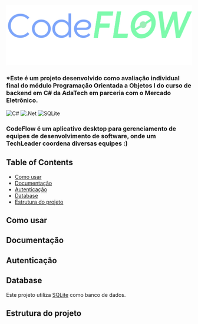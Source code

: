 ![CodeFlow](CodeFlowUI/Resources/logo-nome.png)

<h3> *Este é um projeto desenvolvido como avaliação individual final do módulo Programação Orientada a Objetos I do curso de backend em C# da AdaTech em parceria com o Mercado Eletrônico. </h3>

![C#](https://img.shields.io/badge/c%23-%23239120.svg?style=for-the-badge&logo=c-sharp&logoColor=white)
![.Net](https://img.shields.io/badge/.NET-5C2D91?style=for-the-badge&logo=.net&logoColor=white)
![SQLite](https://img.shields.io/badge/sqlite-%2307405e.svg?style=for-the-badge&logo=sqlite&logoColor=white)

<h3>CodeFlow é um aplicativo desktop para gerenciamento de equipes de desenvolvimento de software, onde um TechLeader coordena diversas equipes :)</h3>

## Table of Contents

- [Como usar](#como-usar)
- [Documentação](#documentação)
- [Autenticação](#autenticação)
- [Database](#database)
- [Estrutura do projeto](#estrutura-do-projeto)

## Como usar

## Documentação


## Autenticação




## Database
Este projeto utiliza [SQLite]([https://www.sqlite.org/index.html) como banco de dados.


## Estrutura do projeto
